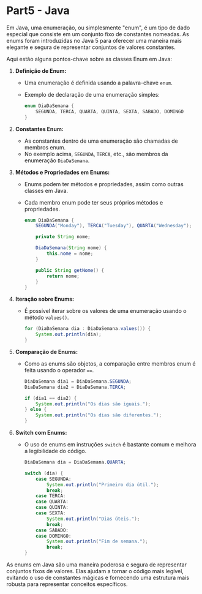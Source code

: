 # Part5 - Java

Em Java, uma enumeração, ou simplesmente "enum", é um tipo de dado especial que consiste em um conjunto fixo de constantes nomeadas. As enums foram introduzidas no Java 5 para oferecer uma maneira mais elegante e segura de representar conjuntos de valores constantes.

Aqui estão alguns pontos-chave sobre as classes Enum em Java:

1. **Definição de Enum:**
   - Uma enumeração é definida usando a palavra-chave `enum`.
   - Exemplo de declaração de uma enumeração simples:

     ```java
     enum DiaDaSemana {
         SEGUNDA, TERCA, QUARTA, QUINTA, SEXTA, SABADO, DOMINGO
     }
     ```

2. **Constantes Enum:**
   - As constantes dentro de uma enumeração são chamadas de membros enum.
   - No exemplo acima, `SEGUNDA`, `TERCA`, etc., são membros da enumeração `DiaDaSemana`.

3. **Métodos e Propriedades em Enums:**
   - Enums podem ter métodos e propriedades, assim como outras classes em Java.
   - Cada membro enum pode ter seus próprios métodos e propriedades.

     ```java
     enum DiaDaSemana {
         SEGUNDA("Monday"), TERCA("Tuesday"), QUARTA("Wednesday");

         private String nome;

         DiaDaSemana(String nome) {
             this.nome = nome;
         }

         public String getNome() {
             return nome;
         }
     }
     ```

4. **Iteração sobre Enums:**
   - É possível iterar sobre os valores de uma enumeração usando o método `values()`.

     ```java
     for (DiaDaSemana dia : DiaDaSemana.values()) {
         System.out.println(dia);
     }
     ```

5. **Comparação de Enums:**
   - Como as enums são objetos, a comparação entre membros enum é feita usando o operador `==`.

     ```java
     DiaDaSemana dia1 = DiaDaSemana.SEGUNDA;
     DiaDaSemana dia2 = DiaDaSemana.TERCA;

     if (dia1 == dia2) {
         System.out.println("Os dias são iguais.");
     } else {
         System.out.println("Os dias são diferentes.");
     }
     ```

6. **Switch com Enums:**
   - O uso de enums em instruções `switch` é bastante comum e melhora a legibilidade do código.

     ```java
     DiaDaSemana dia = DiaDaSemana.QUARTA;

     switch (dia) {
         case SEGUNDA:
             System.out.println("Primeiro dia útil.");
             break;
         case TERCA:
         case QUARTA:
         case QUINTA:
         case SEXTA:
             System.out.println("Dias úteis.");
             break;
         case SABADO:
         case DOMINGO:
             System.out.println("Fim de semana.");
             break;
     }
     ```

As enums em Java são uma maneira poderosa e segura de representar conjuntos fixos de valores. Elas ajudam a tornar o código mais legível, evitando o uso de constantes mágicas e fornecendo uma estrutura mais robusta para representar conceitos específicos.
